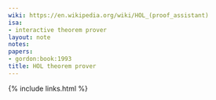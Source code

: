 ```yaml
---
wiki: https://en.wikipedia.org/wiki/HOL_(proof_assistant)
isa:
- interactive theorem prover
layout: note
notes:
papers:
- gordon:book:1993
title: HOL theorem prover
---
```

{% include links.html %}
